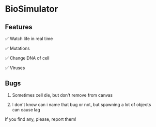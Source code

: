 # BioSimulator
## Features
:white_check_mark: Watch life in real time

:white_check_mark: Mutations

:white_check_mark: Change DNA of cell
    
:white_check_mark: Viruses

## Bugs

1. Sometimes cell die, but don't remove from canvas 

2. I don't know can i name that bug or not, but spawning a lot of objects can cause lag

If you find any, please, report them!
  
